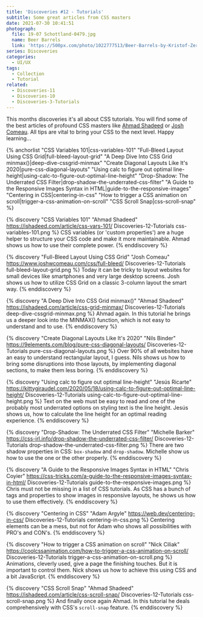 ```yaml
---
title: 'Discoveries #12 - Tutorials'
subtitle: Some great articles from CSS masters
date: 2021-07-30 10:41:51
photograph:
  file: 19-07 Schottland-0479.jpg
  name: Beer Barrels
  link: 'https://500px.com/photo/1022777513/Beer-Barrels-by-Kristof-Zerbe/'
series: Discoveries
categories:
  - UI/UX
tags:
  - Collection
  - Tutorial
related:
  - Discoveries-11
  - Discoveries-10
  - Discoveries-3-Tutorials
---
```


This months discoveries it's all about CSS tutorials. You will find some of the best articles of profound CSS masters like [Ahmad Shadeed](https://ishadeed.com) or [Josh Comeau](https://www.joshwcomeau.com). All tips are vital to bring your CSS to the next level. Happy learning...

{% anchorlist 
  "CSS Variables 101|css-variables-101"
  "Full-Bleed Layout Using CSS Grid|full-bleed-layout-grid"
  "A Deep Dive Into CSS Grid minmax()|deep-dive-cssgrid-minmax"
  "Create Diagonal Layouts Like It's 2020|pure-css-diagonal-layouts"
  "Using calc to figure out optimal line-height|using-calc-to-figure-out-optimal-line-height"
  "Drop-Shadow: The Underrated CSS Filter|drop-shadow-the-underrated-css-filter"
  "A Guide to the Responsive Images Syntax in HTML|guide-to-the-responsive-images"
  "Centering in CSS|centering-in-css"
  "How to trigger a CSS animation on scroll|trigger-a-css-animation-on-scroll"
  "CSS Scroll Snap|css-scroll-snap"
%}

<!-- more -->

{% discovery "CSS Variables 101" "Ahmad Shadeed" https://ishadeed.com/article/css-vars-101/ Discoveries-12-Tutorials css-variables-101.png %}
CSS variables (or 'custom properties') are a huge helper to structure your CSS code and make it more maintainable. Ahmad shows us how to use their complete power.
{% enddiscovery %}

{% discovery "Full-Bleed Layout Using CSS Grid" "Josh Comeau" https://www.joshwcomeau.com/css/full-bleed/ Discoveries-12-Tutorials full-bleed-layout-grid.png %}
Today it can be tricky to layout websites for small devices like smartphones and very large desktop screens. Josh shows us how to utilize CSS Grid on a classic 3-column layout the smart way.
{% enddiscovery %}

{% discovery "A Deep Dive Into CSS Grid minmax()" "Ahmad Shadeed" https://ishadeed.com/article/css-grid-minmax/ Discoveries-12-Tutorials deep-dive-cssgrid-minmax.png %}
Ahmad again. In this tutorial he brings us a deeper look into the MINMAX() function, which is not easy to understand and to use.
{% enddiscovery %}

{% discovery "Create Diagonal Layouts Like It's 2020" "Nils Binder" https://9elements.com/blog/pure-css-diagonal-layouts/ Discoveries-12-Tutorials pure-css-diagonal-layouts.png %}
Over 90% of all websites have an easy to understand rectangular layout, I guess. Nils shows us how to bring some disruptions into those layouts, by implementing diagonal sections, to make them less boring.
{% enddiscovery %}

{% discovery "Using calc to figure out optimal line-height" "Jesús Ricarte" https://kittygiraudel.com/2020/05/18/using-calc-to-figure-out-optimal-line-height/ Discoveries-12-Tutorials using-calc-to-figure-out-optimal-line-height.png %}
Text on the web must be easy to read and one of the probably most underrated options on styling text is the line height. Jesús shows us, how to calculate the line height for an optimal reading experience.
{% enddiscovery %}

{% discovery "Drop-Shadow: The Underrated CSS Filter" "Michelle Barker" https://css-irl.info/drop-shadow-the-underrated-css-filter/ Discoveries-12-Tutorials drop-shadow-the-underrated-css-filter.png %}
There are two shadow properties in CSS: ``box-shadow`` and ``drop-shadow``. Michelle show us how to use the one or the other properly.
{% enddiscovery %}

{% discovery "A Guide to the Responsive Images Syntax in HTML" "Chris Coyier" https://css-tricks.com/a-guide-to-the-responsive-images-syntax-in-html/ Discoveries-12-Tutorials guide-to-the-responsive-images.png %}
Chris must not be missing in a list of CSS tutorials. As CSS has a bunch of tags and properties to show images in responsive layouts, he shows us how to use them effectively.
{% enddiscovery %}

{% discovery "Centering in CSS" "Adam Argyle" https://web.dev/centering-in-css/ Discoveries-12-Tutorials centering-in-css.png %}
Centering elements can be a mess, but not for Adam who shows all possibilities with PRO's and CON's.
{% enddiscovery %}

{% discovery "How to trigger a CSS animation on scroll" "Nick Ciliak" https://coolcssanimation.com/how-to-trigger-a-css-animation-on-scroll/ Discoveries-12-Tutorials trigger-a-css-animation-on-scroll.png %}
Animations, cleverly used, give a page the finishing touches. But it is important to control them. Nick shows us how to achieve this using CSS and a bit JavaScript.
{% enddiscovery %}

{% discovery "CSS Scroll Snap" "Ahmad Shadeed" https://ishadeed.com/article/css-scroll-snap/ Discoveries-12-Tutorials css-scroll-snap.png %}
And finally once again Ahmad. In this tutorial he deals comprehensively with CSS's ``scroll-snap`` feature.
{% enddiscovery %}
